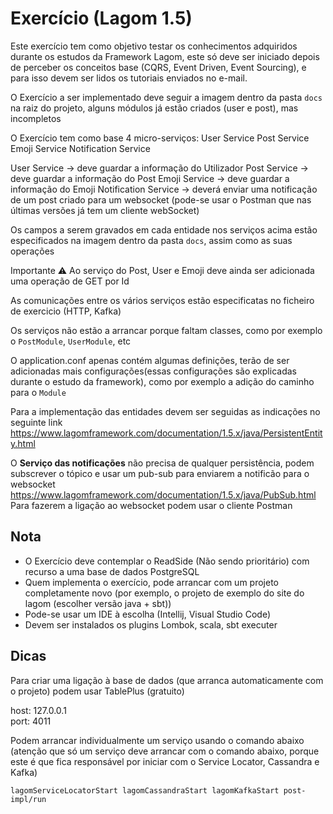# Exercício (Lagom 1.5)
Este exercício tem como objetivo testar os conhecimentos adquiridos durante os estudos da Framework
Lagom, este só deve ser iniciado depois de perceber
os conceitos base (CQRS, Event Driven, Event Sourcing),
e para isso devem ser lidos os tutoriais enviados no e-mail.

O Exercício a ser implementado deve seguir a imagem dentro da pasta `docs`
na raiz do projeto, alguns módulos já estão criados (user e post), mas incompletos

O Exercício tem como base 4 micro-serviços:
User Service
Post Service
Emoji Service
Notification Service

User Service -> deve guardar a informação do Utilizador
Post Service -> deve guardar a informação do Post
Emoji Service -> deve guardar a informação do Emoji
Notification Service -> deverá enviar uma notificação de um post criado para um websocket (pode-se usar o Postman que nas últimas versões já tem um cliente webSocket)

Os campos a serem gravados em cada entidade nos serviços acima estão especificados na imagem dentro da pasta `docs`, assim como as suas operações

Importante :warning: Ao serviço do Post, User e Emoji deve ainda ser adicionada uma operação de GET por Id

As comunicações entre os vários serviços estão especificatas no ficheiro de exercicio (HTTP, Kafka)

Os serviços não estão a arrancar porque faltam classes, como por exemplo o `PostModule`, `UserModule`, etc

O application.conf apenas contém algumas definições,
terão de ser adicionadas mais configurações(essas configurações
são explicadas durante o estudo da framework), como por exemplo a adição do caminho para o `Module`

Para a implementação das entidades devem ser seguidas as indicações no seguinte link
https://www.lagomframework.com/documentation/1.5.x/java/PersistentEntity.html

O **Serviço das notificações** não precisa de qualquer persistência, podem subscrever o tópico e usar um pub-sub para enviarem a notificão para o websocket
https://www.lagomframework.com/documentation/1.5.x/java/PubSub.html
Para fazerem a ligação ao websocket podem usar o cliente Postman



## Nota

- O Exercício deve contemplar o ReadSide (Não sendo prioritário) com recurso a uma base de dados PostgreSQL
- Quem implementa o exercício, pode arrancar com um projeto
  completamente novo (por exemplo, o projeto de exemplo do site do lagom (escolher versão java + sbt))
- Pode-se usar um IDE à escolha (Intellij, Visual Studio Code)
- Devem ser instalados os plugins Lombok, scala, sbt executer

## Dicas

Para criar uma ligação à base de dados (que arranca automaticamente com o projeto)
podem usar TablePlus (gratuito)

host: 127.0.0.1<br/>
port: 4011

Podem arrancar individualmente um serviço usando o comando abaixo 
(atenção que só um serviço deve arrancar com o comando abaixo, porque este é que fica responsável 
por iniciar com o Service Locator, Cassandra e Kafka)

```lagomServiceLocatorStart lagomCassandraStart lagomKafkaStart post-impl/run```
